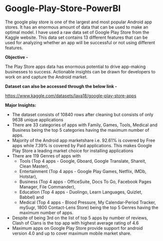 # Google-Play-Store-PowerBI

The google play store is one of the largest and most popular Android app stores. 
It has an enormous amount of data that can be used to make an optimal model. I have used a raw data set of Google Play Store from the Kaggle website. 
This data set contains 13 different features that can be used for analyzing whether an app will be successful or not using different features. 

**Objective -**

The Play Store apps data has enormous potential to drive app-making businesses to success. Actionable insights can be drawn for developers to work on and capture the Android market.

**Dataset can also be accessed through the below link -**

https://www.kaggle.com/datasets/lava18/google-play-store-apps

**Major Insights:**

- The dataset consists of 10840 rows after cleaning but consists of only 9638 unique applications
- There are 33 categories of apps with Family, Games, Tools, Medical and Business being the top 5 categories having the maximum number of apps.
- Majority of the Android app marketshare i.e. 92.61% is covered by Free apps while 7.39% is covered by Paid applications. This makes Google Play Store a leading market choice for installing applications
- There are 119 Genres of apps with 
    - Tools (Top 4 apps - Google, Gboard, Google Translate, Shareit, Clean Master), 
    - Entertainment (Top 4 apps - Google Play Games, Netflix, IMDb, Hotstar), 
    - Business (Top 4 apps - OfficeSuite, Docs To Go, Facebook Pages Manager, File Commander), 
    - Education (Top 4 apps - Duolingo, Learn Languages, Quizlet, Babbel) and 
    - Medical (Top 4 apps - Blood Pressure, My Calendar-Period Tracker, mySugr, 1800 Contact-Lens Store) 
being the top 5 Genres having the maximum number of apps.
- Despite of being 3rd on the list of top 5 apps by number of reviews, Clash of Clans is the top app with highest average rating of 4.6
- Maximum apps on Google Play Store provide support for android version 4.0 and up to cover maximum mobile market share. 
